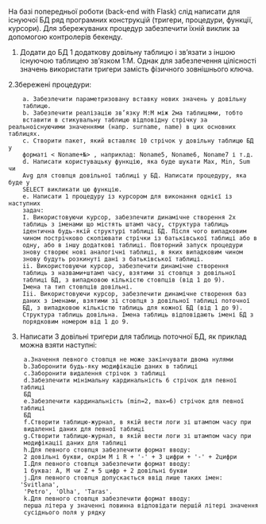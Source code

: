 На базі попередньої роботи (back-end with Flask) слід написати для існуючої БД
ряд програмних конструкцій (тригери, процедури, функції, курсори). Для
збережуваних процедур забезпечити їхній виклик за допомогою контролерів
бекенду.

1. Додати до БД 1 додаткову довільну таблицю і зв’язати з іншою існуючою
таблицею зв’язком 1:M. Однак для забезпечення цілісності значень використати
тригери замість фізичного зовнішнього ключа.

2.Збережені процедури:

        a. Забезпечити параметризовану вставку нових значень у довільну
        таблицю.
        b. Забезпечити реалізацію зв’язку М:М між 2ма таблицями, тобто
        вставити в стикувальну таблицю відповідну стрічку за реальноіснуючими значеннями (напр. surname, name) в цих основних таблицях.
        c. Створити пакет, який вставляє 10 стрічок у довільну таблицю БД у
        форматі < Noname+№> , наприклад: Noname5, Noname6, Noname7 і т.д.
        d. Написати користувацьку функцію, яка буде шукати Max, Min, Sum чи
        Avg для стовпця довільної таблиці у БД. Написати процедуру, яка буде у
        SELECT викликати цю функцію.
        e. Написати 1 процедуру із курсором для виконання однієї із наступних
        задач:
        I. Використовуючи курсор, забезпечити динамічне створення 2х
        таблиць з іменами що містять штамп часу, структура таблиць
        ідентична будь-якій структурі таблиці БД. Після чого випадковим
        чином пострічково скопіювати стрічки із батьківської таблиці або в
        одну, або в іншу додаткові таблиці. Повторний запуск процедури
        знову створює нові аналогічні таблиці, в яких випадковим чином
        знову будуть розкинуті дані з батьківської таблиці.
        ii. Використовуючи курсор, забезпечити динамічне створення
        таблиць з назвами+штамп часу, взятими зі стовпця з довільної
        таблиці БД, з випадковою кількістю стовпців (від 1 до 9).
        Імена та тип стовпців довільні.
        Iii. Використовуючи курсор, забезпечити динамічне створення баз
        даних з іменами, взятими зі стовпця з довільної таблиці поточної
        БД, з випадковою кількістю таблиць для кожної БД (від 1 до 9).
        Структура таблиць довільна. Імена таблиць відповідають імені БД з
        порядковим номером від 1 до 9.

3. Написати 3 довільні тригери для таблиць поточної БД, як приклад можна
взяти наступні:

        a.Значення певного стовпця не може закінчувати двома нулями
        b.Заборонити будь-яку модифікацію даних в таблиці
        c.Заборонити видалення стрічок з таблиці
        d.Забезпечити мінімальну кардинальність 6 стрічок для певної таблиці
        БД
        e.Забезпечити кардинальність (min=2, max=6) стрічок для певної таблиці
        БД
        f.Створити таблицю-журнал, в якій вести логи зі штампом часу при
        видаленні даних для певної таблиці
        g.Створити таблицю-журнал, в якій вести логи зі штампом часу при
        модифікації даних для таблиці
        h.Для певного стовпця забезпечити формат вводу:
        2 довільні букви, окрім M і R + '-' + 3 цифри + '-' + 2цифри
        I.Для певного стовпця забезпечити формат вводу:
        1 буква: A, M чи Z + 5 цифр + 2 довільні букви
        j.Для певного стовпця допускається ввід лише таких імен: 'Svitlana',
        'Petro', 'Olha', 'Taras'.
        k.Для певного стовпця забезпечити формат вводу:
        перша літера у значенні повинна відповідати першій літері значення
        сусіднього поля у рядку
